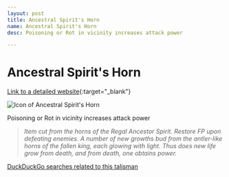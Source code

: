 ```yaml
---
layout: post
title: Ancestral Spirit's Horn
name: Ancestral Spirit's Horn
desc: Poisoning or Rot in vicinity increases attack power

---
```

# Ancestral Spirit's Horn
[Link to a detailed website](https://eldenring.wiki.fextralife.com/Ancestral+Spirit's+Horn){:target="_blank"}

![Icon of Ancestral Spirit's Horn](https://eldenring.wiki.fextralife.com/file/Elden-Ring/ancestral_spirits_horn_talisman_elden_ring_wiki_guide_200px.png)

Poisoning or Rot in vicinity increases attack power

>*Item cut from the horns of the Regal Ancestor Spirit. Restore FP upon defeating enemies. A number of new growths bud from the antler-like horns of the fallen king, each glowing with light. Thus does new life grow from death, and from death, one obtains power.*

[DuckDuckGo searches related to this talisman]({{site.baseurl}}/searches/AncestralSpirit'sHorn)


